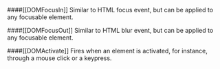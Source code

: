 ####[[DOMFocusIn]]
Similar to HTML focus event, but can be applied to any focusable element.

####[[DOMFocusOut]]
Similar to HTML blur event, but can be applied to any focusable element.

####[[DOMActivate]]
Fires when an element is activated, for instance, through a mouse click or a keypress.
